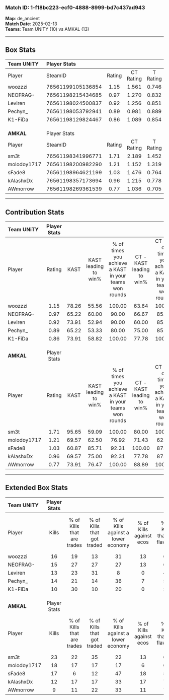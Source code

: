 ### Match ID: 1-f18bc223-ecf0-4888-8999-bd7c437ad943  
**Map**: de_ancient  
**Match Date**: 2025-02-13  
**Teams**: Team UNiTY (10) vs AMKAL (13)  

---  

## Box Stats  

| **Team UNiTY** | Player Stats      |        |           |          |       |       |       |         |        |      |     |
| :- | :- | :-: | :-: | :-: | :-: | :-: | :-: | :-: | :-: | :-: | :-: |
| Player         | SteamID           | Rating | CT Rating | T Rating | KAST  |  ADR  | Kills | Assists | Deaths | K/D  | HS% |
| woozzzi        | 76561199105136854 |  1.15  |   1.561   |  0.746   | 78.26 | 70.3  |  16   |    3    |   14   | 1.14 | 56  |
| NEOFRAG-       | 76561198215434685 |  0.97  |   1.270   |  0.832   | 65.22 | 76.7  |  15   |    5    |   17   | 0.88 | 40  |
| Leviren        | 76561198024500837 |  0.92  |   1.256   |  0.851   | 73.91 | 64.4  |  13   |    5    |   17   | 0.76 | 69  |
| Pechyn_        | 76561198053792941 |  0.89  |   0.981   |  0.889   | 65.22 | 64.3  |  14   |    3    |   17   | 0.82 | 57  |
| K1-FiDa        | 76561198129824467 |  0.86  |   1.089   |  0.854   | 73.91 | 50.2  |  10   |   11    |   14   | 0.71 | 40  |
|                |                   |        |           |          |       |       |       |         |        |      |     |
|                |                   |        |           |          |       |       |       |         |        |      |     |
|                |                   |        |           |          |       |       |       |         |        |      |     |
| **AMKAL**      | Player Stats      |        |           |          |       |       |       |         |        |      |     |
| Player         | SteamID           | Rating | CT Rating | T Rating | KAST  |  ADR  | Kills | Assists | Deaths | K/D  | HS% |
| sm3t           | 76561198341996771 |  1.71  |   2.189   |  1.452   | 95.65 | 111.4 |  23   |    7    |   13   | 1.77 | 43  |
| molodoy1717    | 76561198200982290 |  1.21  |   1.152   |  1.319   | 69.57 | 73.4  |  18   |    2    |   12   | 1.50 | 33  |
| sFade8         | 76561198964621199 |  1.03  |   1.476   |  0.764   | 60.87 | 81.8  |  17   |    5    |   17   | 1.00 | 41  |
| kAlashxDx      | 76561198357173694 |  0.96  |   1.215   |  0.778   | 69.57 | 62.2  |  12   |    5    |   12   | 1.00 | 66  |
| AWmorrow       | 76561198269361539 |  0.77  |   1.036   |  0.705   | 73.91 | 45.6  |   9   |    2    |   14   | 0.64 | 44  |
---  

## Contribution Stats  

| **Team UNiTY** | Player Stats |       |                      |                                                        |                           |                                                             |                          |                                                            |
| :- | :-: | :-: | :-: | :-: | :-: | :-: | :-: | :-: |
| Player         |    Rating    | KAST  | KAST leading to win% | % of times you achieve a KAST in your teams won rounds | CT - KAST leading to win% | CT - % of times you achieve a KAST in your teams won rounds | T - KAST leading to win% | T - % of times you achieve a KAST in your teams won rounds |
| woozzzi        |     1.15     | 78.26 |        55.56         |                         100.00                         |           63.64           |                           100.00                            |          42.86           |                           100.00                           |
| NEOFRAG-       |     0.97     | 65.22 |        60.00         |                         90.00                          |           66.67           |                            85.71                            |          50.00           |                           100.00                           |
| Leviren        |     0.92     | 73.91 |        52.94         |                         90.00                          |           60.00           |                            85.71                            |          42.86           |                           100.00                           |
| Pechyn_        |     0.89     | 65.22 |        53.33         |                         80.00                          |           75.00           |                            85.71                            |          28.57           |                           66.67                            |
| K1-FiDa        |     0.86     | 73.91 |        58.82         |                         100.00                         |           77.78           |                           100.00                            |          37.50           |                           100.00                           |
|                |              |       |                      |                                                        |                           |                                                             |                          |                                                            |
|                |              |       |                      |                                                        |                           |                                                             |                          |                                                            |
|                |              |       |                      |                                                        |                           |                                                             |                          |                                                            |
| **AMKAL**      | Player Stats |       |                      |                                                        |                           |                                                             |                          |                                                            |
| Player         |    Rating    | KAST  | KAST leading to win% | % of times you achieve a KAST in your teams won rounds | CT - KAST leading to win% | CT - % of times you achieve a KAST in your teams won rounds | T - KAST leading to win% | T - % of times you achieve a KAST in your teams won rounds |
| sm3t           |     1.71     | 95.65 |        59.09         |                         100.00                         |           80.00           |                           100.00                            |          41.67           |                           100.00                           |
| molodoy1717    |     1.21     | 69.57 |        62.50         |                         76.92                          |           71.43           |                            62.50                            |          55.56           |                           100.00                           |
| sFade8         |     1.03     | 60.87 |        85.71         |                         92.31                          |          100.00           |                            87.50                            |          71.43           |                           100.00                           |
| kAlashxDx      |     0.96     | 69.57 |        75.00         |                         92.31                          |           77.78           |                            87.50                            |          71.43           |                           100.00                           |
| AWmorrow       |     0.77     | 73.91 |        76.47         |                         100.00                         |           88.89           |                           100.00                            |          62.50           |                           100.00                           |
---  

## Extended Box Stats  

| **Team UNiTY** | Player Stats |                            |                            |                                    |                         |                              |                                 |        |                             |                                     |                          |                               |                            |
| :- | :-: | :-: | :-: | :-: | :-: | :-: | :-: | :-: | :-: | :-: | :-: | :-: | :-: |
| Player         |    Kills     | % of Kills that are trades | % of Kills that got traded | % of Kills against a lower economy | % of Kills against ecos | % of Kills that are flawless | % of Kills that are close duels | Deaths | % of Deaths that get traded | % of Deaths against a lower economy | % of Deaths against ecos | % of Deaths that are flawless | % of Deaths that are close |
| woozzzi        |      16      |             19             |             13             |                 31                 |           13            |              63              |                6                |   14   |              7              |                  7                  |            0             |              71               |             7              |
| NEOFRAG-       |      15      |             27             |             27             |                 27                 |           13            |              67              |                7                |   17   |             18              |                 18                  |            6             |              71               |             0              |
| Leviren        |      13      |             23             |             31             |                 8                  |            0            |              46              |               23                |   17   |             35              |                 12                  |            0             |              65               |             12             |
| Pechyn_        |      14      |             21             |             14             |                 36                 |            7            |              57              |                7                |   17   |             12              |                 12                  |            6             |              65               |             0              |
| K1-FiDa        |      10      |             30             |             10             |                 20                 |            0            |              50              |                0                |   14   |             36              |                 14                  |            0             |              57               |             7              |
|                |              |                            |                            |                                    |                         |                              |                                 |        |                             |                                     |                          |                               |                            |
|                |              |                            |                            |                                    |                         |                              |                                 |        |                             |                                     |                          |                               |                            |
|                |              |                            |                            |                                    |                         |                              |                                 |        |                             |                                     |                          |                               |                            |
| **AMKAL**      | Player Stats |                            |                            |                                    |                         |                              |                                 |        |                             |                                     |                          |                               |                            |
| Player         |    Kills     | % of Kills that are trades | % of Kills that got traded | % of Kills against a lower economy | % of Kills against ecos | % of Kills that are flawless | % of Kills that are close duels | Deaths | % of Deaths that get traded | % of Deaths against a lower economy | % of Deaths against ecos | % of Deaths that are flawless | % of Deaths that are close |
| sm3t           |      23      |             22             |             35             |                 22                 |           13            |              65              |                4                |   13   |             31              |                 31                  |            8             |              46               |             8              |
| molodoy1717    |      18      |             17             |             17             |                 17                 |            6            |              61              |               11                |   12   |              8              |                 25                  |            8             |              75               |             0              |
| sFade8         |      17      |             6              |             12             |                 47                 |           18            |              59              |                0                |   17   |             18              |                 24                  |            6             |              53               |             6              |
| kAlashxDx      |      12      |             17             |             17             |                 33                 |           17            |              75              |                0                |   12   |              8              |                 17                  |            0             |              50               |             17             |
| AWmorrow       |      9       |             11             |             22             |                 33                 |           11            |              78              |               11                |   14   |             29              |                 14                  |            0             |              64               |             14             |
